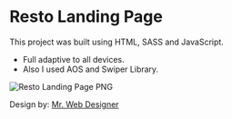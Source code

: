 # Resto Landing Page

This project was built using HTML, SASS and JavaScript.
 - Full adaptive to all devices.
 - Also I used AOS and Swiper Library.

![Resto Landing Page PNG](https://imgur.com/a/7FzliJN)

Design by: [Mr. Web Designer](https://www.youtube.com/c/MrWebDesignerAnas)
